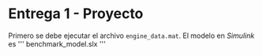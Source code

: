 # Entrega 1 - Proyecto

Primero se debe ejecutar el archivo ``` engine_data.mat ```. El modelo en *Simulink* es ''' benchmark_model.slx '''
